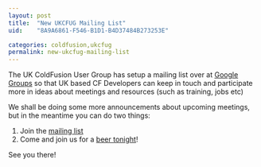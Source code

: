 ```yaml
---
layout: post
title:  "New UKCFUG Mailing List"
uid:	"8A9A6861-F546-B1D1-B4D37484B273253E"

categories: coldfusion,ukcfug
permalink: new-ukcfug-mailing-list
---
```

The UK ColdFusion User Group has setup a mailing list over at <a href="http://groups.google.com/group/ukcfug">Google Groups</a> so that UK based CF Developers can keep in touch and participate more in ideas about meetings and resources (such as training, jobs etc) 

We shall be doing some more announcements about upcoming meetings, but in the meantime you can do two things:

<ol>
<li>Join the <a href="http://groups.google.com/group/ukcfug">mailing list</a></li>
<li>Come and join us for a <a href="http://www.markdrew.co.uk/blog/index.cfm/2007/3/9/CFDrinks-Reminder-Tue-13th-of-March">beer tonight</a>!</li>
</ol>
See you there!